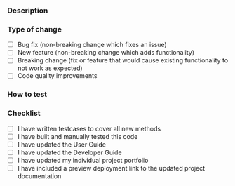 ### Description

<!-- Please include a summary of the change and which issue is fixed. -->

### Type of change

- [ ] Bug fix (non-breaking change which fixes an issue)
- [ ] New feature (non-breaking change which adds functionality)
- [ ] Breaking change (fix or feature that would cause existing functionality to not work as expected)
- [ ] Code quality improvements

### How to test

<!-- Please describe the tests that you ran to verify your changes. Provide instructions so we can reproduce. -->

### Checklist

<!-- Please delete options that are not relevant. -->

- [ ] I have written testcases to cover all new methods
- [ ] I have built and manually tested this code
- [ ] I have updated the User Guide
- [ ] I have updated the Developer Guide
- [ ] I have updated my individual project portfolio
- [ ] I have included a preview deployment link to the updated project documentation
